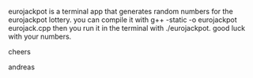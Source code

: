 eurojackpot is a terminal app that generates random numbers for the eurojackpot lottery.
you can compile it with g++ -static -o eurojackpot eurojack.cpp
then you run it in the terminal with ./eurojackpot.
good luck with your numbers.

cheers

andreas
